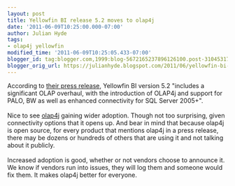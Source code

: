 ```yaml
---
layout: post
title: Yellowfin BI release 5.2 moves to olap4j
date: '2011-06-09T10:25:00.000-07:00'
author: Julian Hyde
tags:
- olap4j yellowfin
modified_time: '2011-06-09T10:25:05.433-07:00'
blogger_id: tag:blogger.com,1999:blog-5672165237896126100.post-3104531790622340755
blogger_orig_url: https://julianhyde.blogspot.com/2011/06/yellowfin-bi-release-52-moves-to-olap4j.html
---
```


According to <a href="http://www.newsmaker.com.au/news/9379">their press release</a>, Yellowfin BI version 5.2 "includes a significant OLAP overhaul, with the introduction of OLAP4j and support for PALO, BW as well as enhanced connectivity for SQL Server 2005+".<br /><br />Nice to see <a href="http://www.olap4j.org">olap4j</a> gaining wider adoption. Though not too surprising, given connectivity options that it opens up. And bear in mind that because olap4j is open source, for every product that mentions olap4j in a press release, there may be dozens or hundreds of others that are using it and not talking about it publicly.<br /><br />Increased adoption is good, whether or not vendors choose to announce it. We know if vendors run into issues, they will log them and someone would fix them. It makes olap4j better for everyone.
